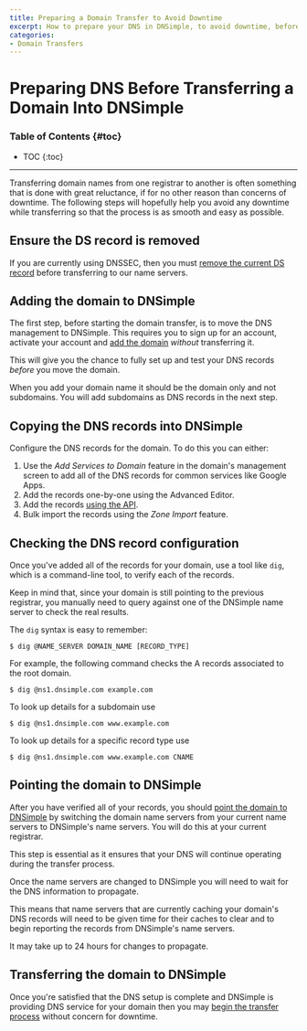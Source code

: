 ```yaml
---
title: Preparing a Domain Transfer to Avoid Downtime
excerpt: How to prepare your DNS in DNSimple, to avoid downtime, before transferring your domain registration.
categories:
- Domain Transfers
---
```


# Preparing DNS Before Transferring a Domain Into DNSimple

### Table of Contents {#toc}

* TOC
{:toc}

---

Transferring domain names from one registrar to another is often something that is done with great reluctance, if for no other reason than concerns of downtime. The following steps will hopefully help you avoid any downtime while transferring so that the process is as smooth and easy as possible.

## Ensure the DS record is removed

If you are currently using DNSSEC, then you must [remove the current DS record](/articles/ds-records-changing-dns) before transferring to our name servers.

## Adding the domain to DNSimple

The first step, before starting the domain transfer, is to move the DNS management to DNSimple. This requires you to sign up for an account, activate your account and [add the domain](/articles/adding-domain) *without* transferring it.

This will give you the chance to fully set up and test your DNS records *before* you move the domain.

<note>
When you add your domain name it should be the domain only and not subdomains. You will add subdomains as DNS records in the next step.
</note>


## Copying the DNS records into DNSimple

Configure the DNS records for the domain. To do this you can either:

1. Use the *Add Services to Domain* feature in the domain's management screen to add all of the DNS records for common services like Google Apps.
1. Add the records one-by-one using the Advanced Editor.
1. Add the records [using the API](https://developer.dnsimple.com/).
1. Bulk import the records using the *Zone Import* feature.


## Checking the DNS record configuration

Once you've added all of the records for your domain, use a tool like `dig`, which is a command-line tool, to verify each of the records.

Keep in mind that, since your domain is still pointing to the previous registrar, you manually need to query against one of the DNSimple name server to check the real results.

The `dig` syntax is easy to remember:

```
$ dig @NAME_SERVER DOMAIN_NAME [RECORD_TYPE]
```

For example, the following command checks the A records associated to the root domain.

```
$ dig @ns1.dnsimple.com example.com
```

To look up details for a subdomain use

```
$ dig @ns1.dnsimple.com www.example.com
```

To look up details for a specific record type use

```
$ dig @ns1.dnsimple.com www.example.com CNAME
```


## Pointing the domain to DNSimple

After you have verified all of your records, you should [point the domain to DNSimple](/articles/delegating-dnsimple-hosted) by switching the domain name servers from your current name servers to DNSimple's name servers. You will do this at your current registrar.

<warning>
This step is essential as it ensures that your DNS will continue operating during the transfer process.
</warning>

Once the name servers are changed to DNSimple you will need to wait for the DNS information to propagate.

This means that name servers that are currently caching your domain's DNS records will need to be given time for their caches to clear and to begin reporting the records from DNSimple's name servers.

<note>
It may take up to 24 hours for changes to propagate.
</note>


## Transferring the domain to DNSimple

Once you're satisfied that the DNS setup is complete and DNSimple is providing DNS service for your domain then you may [begin the transfer process](/articles/transferring-domain) without concern for downtime.
